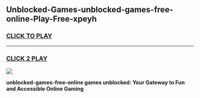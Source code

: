 
## Unblocked-Games-unblocked-games-free-online-Play-Free-xpeyh
<h3>
<a href="https://premium76.site?title=unblocked-games-free-online&ref=23A">CLICK TO PLAY</a></h3>
<hr>

<h3>
<a href="https://premium76.site?title=unblocked-games-free-online&ref=23A">CLICK 2 PLAY</a>
  
</h3>

<a href="https://premium76.site?title=unblocked-games-free-online&ref=23A"><img src="https://clearcache.store/games.png"></a>


**unblocked-games-free-online games unblocked: Your Gateway to Fun and Accessible Online Gaming**
